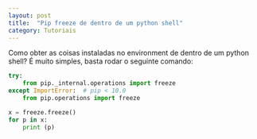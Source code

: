 ```yaml
---
layout: post
title:  "Pip freeze de dentro de um python shell"
category: Tutoriais
---
```


Como obter as coisas instaladas no environment de dentro de um python shell? É muito simples, basta rodar o seguinte comando:

``` python
try:
    from pip._internal.operations import freeze
except ImportError:  # pip < 10.0
    from pip.operations import freeze

x = freeze.freeze()
for p in x:
    print (p)
```